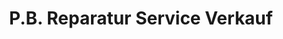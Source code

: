 ---
title: "P.B. Reparatur Service Verkauf"
url: /lauterach/p-b-reparatur-service-verkauf/
shop: Motorrad
---
